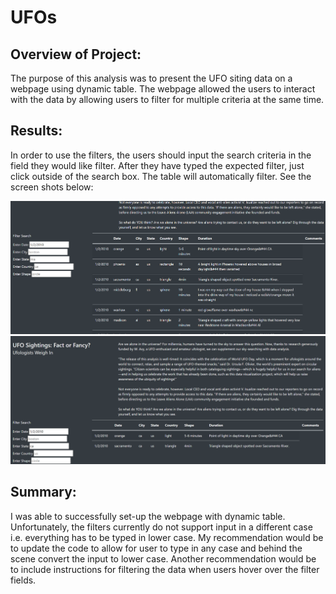 # UFOs

## Overview of Project: 
The purpose of this analysis was to present the UFO siting data on a webpage using dynamic table. The webpage allowed the users to interact with the data by allowing users to filter for multiple criteria at the same time.

## Results:
In order to use the filters, the users should input the search criteria in the field they would like filter. After they have typed the expected filter, just click outside of the search box. The table will automatically filter. See the screen shots below:

<img src="/Resources/image1.png" >

<img src="/Resources/image2.png" >

## Summary: 
I was able to successfully set-up the webpage with dynamic table. Unfortunately, the filters currently do not support input in a different case i.e. everything has to be typed in lower case. My recommendation would be to update the code to allow for user to type in any case and behind the scene convert the input to lower case. Another recommendation would be to include instructions for filtering the data when users hover over the filter fields.